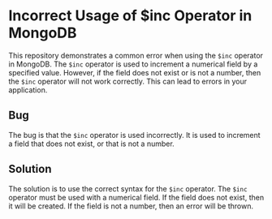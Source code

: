 # Incorrect Usage of $inc Operator in MongoDB
This repository demonstrates a common error when using the `$inc` operator in MongoDB. The `$inc` operator is used to increment a numerical field by a specified value. However, if the field does not exist or is not a number, then the `$inc` operator will not work correctly. This can lead to errors in your application.

## Bug
The bug is that the `$inc` operator is used incorrectly. It is used to increment a field that does not exist, or that is not a number.

## Solution
The solution is to use the correct syntax for the `$inc` operator. The `$inc` operator must be used with a numerical field. If the field does not exist, then it will be created. If the field is not a number, then an error will be thrown.